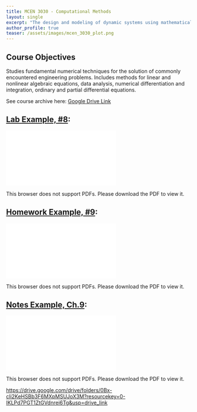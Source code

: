 ```yaml
---
title: MCEN 3030 - Computational Methods
layout: single
excerpt: "The design and modeling of dynamic systems using mathematical tools."
author_profile: true
teaser: /assets/images/mcen_3030_plot.png
---
```


## Course Objectives 

Studies fundamental numerical techniques for the solution of commonly encountered engineering problems. Includes methods for linear and nonlinear algebraic equations, data analysis, numerical differentiation and integration, ordinary and partial differential equations.

See course archive here: [Google Drive Link](https://drive.google.com/drive/folders/0Bx-cli2KeHSBb3F6MXpMSUJoX3M?resourcekey=0-IKLPd7PGT1ZtGVdnrei6Tg&usp=sharing)

## [Lab Example, #8](/assets/pdfs/mcen3030_lab8.pdf):
<object data="/assets/pdfs/mcen3030_lab8.pdf" type="application/pdf" width="700px" height="700px">
    <embed src="/assets/pdfs/mcen3030_lab8.pdf">
        <p>This browser does not support PDFs. Please download the PDF to view it.</p>
    </embed>
</object>

## [Homework Example, #9](/assets/pdfs/mcen3030_hw9.pdf):
<object data="/assets/pdfs/mcen3030_hw9.pdf" type="application/pdf" width="700px" height="700px">
    <embed src="/assets/pdfs/mcen3030_hw9.pdf">
        <p>This browser does not support PDFs. Please download the PDF to view it.</p>
    </embed>
</object>

## [Notes Example, Ch.9](/assets/pdfs/mcen3030_ch9notes.pdf):
<object data="/assets/pdfs/mcen3030_ch9notes.pdf" type="application/pdf" width="700px" height="700px">
    <embed src="/assets/pdfs/mcen3030_ch9notes.pdf">
        <p>This browser does not support PDFs. Please download the PDF to view it.</p>
    </embed>
</object>


https://drive.google.com/drive/folders/0Bx-cli2KeHSBb3F6MXpMSUJoX3M?resourcekey=0-IKLPd7PGT1ZtGVdnrei6Tg&usp=drive_link
